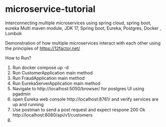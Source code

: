 # microservice-tutorial
Interconnecting multiple microservices using spring cloud, spring boot, eureka
Multi maven module, JDK 17, Spring boot, Eureka, Postgres, Docker , Lombok

Demonstration of how multiple microservices interact with each other using the principles of https://12factor.net/

How to Run?
1. Run docker compose up -d
2. Run CustomerApplication main method
3. Run FraudApplication main method
4. Run EurekaServerApplication main method
5. Navigate to  http://localhost:5050/browser/ for postgres UI using pgadmin
6. open Eureka web console http://localhost:8761/ and verify services are up and running
7. Use postman to send a post request and expect respone 200 Ok http://localhost:8080/api/v1/customers
8. 
